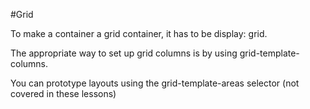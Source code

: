 #Grid

To make a container a grid container, it has to be display: grid.

The appropriate way to set up grid columns is by using grid-template-columns.

You can prototype layouts using the grid-template-areas selector (not covered in these lessons)

